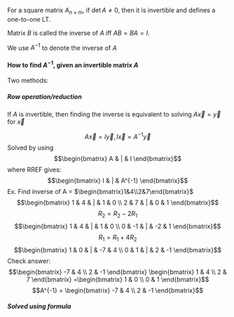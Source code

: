 For a square matrix $A_{n\times m}$, if $\det A\neq 0$, then it is invertible and defines a one-to-one LT.

Matrix $B$ is called the inverse of $A$ iff $AB=BA=I$.

We use $A^{-1}$ to denote the inverse of $A$

#### How to find $A^{-1}$, given an invertible matrix $A$
Two methods:
##### Row operation/reduction
If $A$ is invertible, then finding the inverse is equivalent to solving $A\vec{x} = \vec{y}$ for $\vec{x}$

$$A\vec{x} = I\vec{y}, I\vec{x} = A^{-1}\vec{y}$$
Solved by using $$\begin{bmatrix}
A & | & I
\end{bmatrix}$$
where RREF gives:
$$\begin{bmatrix}
I & | & A^{-1}
\end{bmatrix}$$
Ex.
Find inverse of A = $\begin{bmatrix}1&4\\2&7\end{bmatrix}$
$$\begin{bmatrix}
1 & 4 & | & 1 & 0 \\
2 & 7 & | & 0 & 1
\end{bmatrix}$$
$$R_{2}=R_{2}-2R_{1}$$
$$\begin{bmatrix}
1 & 4 & | & 1 & 0  \\
0 & -1 & | & -2 & 1
\end{bmatrix}$$
$$R_{1} = R_{1}+4R_{2}$$
$$\begin{bmatrix}
1 & 0 & | & -7 & 4 \\
0 & 1 & | & 2 & -1
\end{bmatrix}$$
Check answer:
$$\begin{bmatrix}
-7 & 4  \\
2 & -1
\end{bmatrix}
\begin{bmatrix}
1 & 4 \\
2 & 7
\end{bmatrix}
=\begin{bmatrix}
1 & 0 \\
0 & 1
\end{bmatrix}$$
$$A^{-1} = \begin{bmatrix}
-7 & 4 \\
2 & -1
\end{bmatrix}$$
##### Solved using formula
